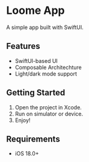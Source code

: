 # Loome App

A simple app built with SwiftUI.

## Features
- SwiftUI-based UI
- Composable Architechture
- Light/dark mode support

## Getting Started
1. Open the project in Xcode.
2. Run on simulator or device.
3. Enjoy!

## Requirements
- iOS 18.0+
